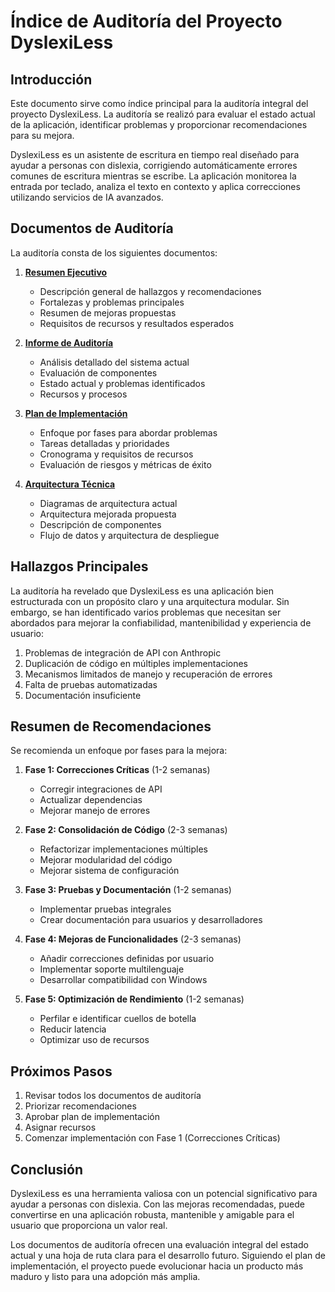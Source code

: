 # Índice de Auditoría del Proyecto DyslexiLess

## Introducción

Este documento sirve como índice principal para la auditoría integral del proyecto DyslexiLess. La auditoría se realizó para evaluar el estado actual de la aplicación, identificar problemas y proporcionar recomendaciones para su mejora.

DyslexiLess es un asistente de escritura en tiempo real diseñado para ayudar a personas con dislexia, corrigiendo automáticamente errores comunes de escritura mientras se escribe. La aplicación monitorea la entrada por teclado, analiza el texto en contexto y aplica correcciones utilizando servicios de IA avanzados.

## Documentos de Auditoría

La auditoría consta de los siguientes documentos:

1. **[Resumen Ejecutivo](DyslexiLess_Resumen_Ejecutivo.md)**
   - Descripción general de hallazgos y recomendaciones
   - Fortalezas y problemas principales
   - Resumen de mejoras propuestas
   - Requisitos de recursos y resultados esperados

2. **[Informe de Auditoría](DyslexiLess_Informe_Auditoria.md)**
   - Análisis detallado del sistema actual
   - Evaluación de componentes
   - Estado actual y problemas identificados
   - Recursos y procesos

3. **[Plan de Implementación](DyslexiLess_Plan_Implementacion.md)**
   - Enfoque por fases para abordar problemas
   - Tareas detalladas y prioridades
   - Cronograma y requisitos de recursos
   - Evaluación de riesgos y métricas de éxito

4. **[Arquitectura Técnica](DyslexiLess_Arquitectura.md)**
   - Diagramas de arquitectura actual
   - Arquitectura mejorada propuesta
   - Descripción de componentes
   - Flujo de datos y arquitectura de despliegue

## Hallazgos Principales

La auditoría ha revelado que DyslexiLess es una aplicación bien estructurada con un propósito claro y una arquitectura modular. Sin embargo, se han identificado varios problemas que necesitan ser abordados para mejorar la confiabilidad, mantenibilidad y experiencia de usuario:

1. Problemas de integración de API con Anthropic
2. Duplicación de código en múltiples implementaciones
3. Mecanismos limitados de manejo y recuperación de errores
4. Falta de pruebas automatizadas
5. Documentación insuficiente

## Resumen de Recomendaciones

Se recomienda un enfoque por fases para la mejora:

1. **Fase 1: Correcciones Críticas** (1-2 semanas)
   - Corregir integraciones de API
   - Actualizar dependencias
   - Mejorar manejo de errores

2. **Fase 2: Consolidación de Código** (2-3 semanas)
   - Refactorizar implementaciones múltiples
   - Mejorar modularidad del código
   - Mejorar sistema de configuración

3. **Fase 3: Pruebas y Documentación** (1-2 semanas)
   - Implementar pruebas integrales
   - Crear documentación para usuarios y desarrolladores

4. **Fase 4: Mejoras de Funcionalidades** (2-3 semanas)
   - Añadir correcciones definidas por usuario
   - Implementar soporte multilenguaje
   - Desarrollar compatibilidad con Windows

5. **Fase 5: Optimización de Rendimiento** (1-2 semanas)
   - Perfilar e identificar cuellos de botella
   - Reducir latencia
   - Optimizar uso de recursos

## Próximos Pasos

1. Revisar todos los documentos de auditoría
2. Priorizar recomendaciones
3. Aprobar plan de implementación
4. Asignar recursos
5. Comenzar implementación con Fase 1 (Correcciones Críticas)

## Conclusión

DyslexiLess es una herramienta valiosa con un potencial significativo para ayudar a personas con dislexia. Con las mejoras recomendadas, puede convertirse en una aplicación robusta, mantenible y amigable para el usuario que proporciona un valor real.

Los documentos de auditoría ofrecen una evaluación integral del estado actual y una hoja de ruta clara para el desarrollo futuro. Siguiendo el plan de implementación, el proyecto puede evolucionar hacia un producto más maduro y listo para una adopción más amplia.